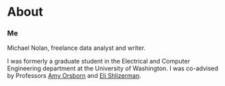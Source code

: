 # About

### Me
Michael Nolan, freelance data analyst and writer.

I was formerly a graduate student in the Electrical and Computer Engineering department at the University of Washington. I was co-advised by Professors [Amy Orsborn](http://faculty.washington.edu/aorsborn/) and [Eli Shlizerman](https://faculty.washington.edu/shlizee/).
